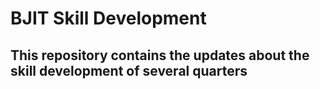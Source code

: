 # BJIT Skill Development

## This repository contains the updates about the skill development of several quarters
